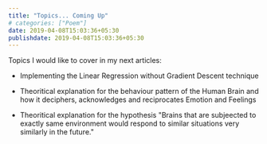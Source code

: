 ```yaml
---
title: "Topics... Coming Up"
# categories: ["Poem"]
date: 2019-04-08T15:03:36+05:30
publishdate: 2019-04-08T15:03:36+05:30
---
```


Topics I would like to cover in my next articles:

- Implementing the Linear Regression without Gradient Descent technique

- Theoritical explanation for the behaviour pattern of the Human Brain and how it deciphers, acknowledges and reciprocates  Emotion and Feelings

- Theoritical explanation for the hypothesis "Brains that are subjeected to exactly same environment would respond to similar situations very similarly in the future."